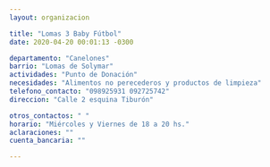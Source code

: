 ```yaml
---
layout: organizacion

title: "Lomas 3 Baby Fútbol"
date: 2020-04-20 00:01:13 -0300

departamento: "Canelones"
barrio: "Lomas de Solymar"
actividades: "Punto de Donación"
necesidades: "Alimentos no perecederos y productos de limpieza"
telefono_contacto: "098925931 092725742"
direccion: "Calle 2 esquina Tiburón"

otros_contactos: " "
horario: "Miércoles y Viernes de 18 a 20 hs."
aclaraciones: ""
cuenta_bancaria: ""

---
```

